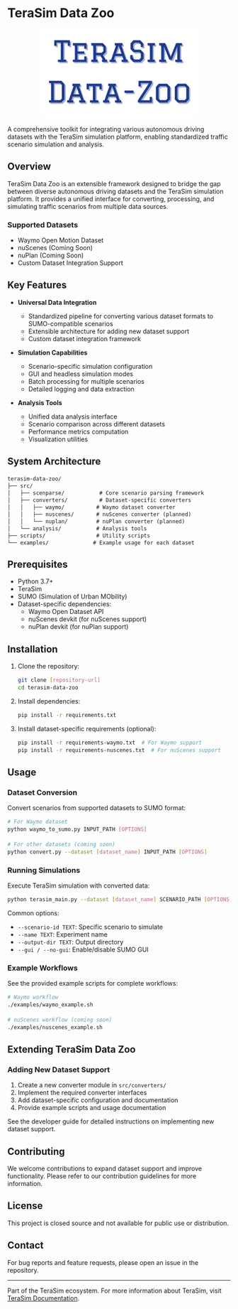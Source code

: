 # TeraSim Data Zoo

<div align="center">
<p align="center">

<img src="docs/figure/terasim_data_zoo_logo.svg" height="200px">

</p>
</div>

A comprehensive toolkit for integrating various autonomous driving datasets with the TeraSim simulation platform, enabling standardized traffic scenario simulation and analysis.

## Overview

TeraSim Data Zoo is an extensible framework designed to bridge the gap between diverse autonomous driving datasets and the TeraSim simulation platform. It provides a unified interface for converting, processing, and simulating traffic scenarios from multiple data sources.

### Supported Datasets

- Waymo Open Motion Dataset
- nuScenes (Coming Soon)
- nuPlan (Coming Soon)
- Custom Dataset Integration Support

## Key Features

- **Universal Data Integration**
  - Standardized pipeline for converting various dataset formats to SUMO-compatible scenarios
  - Extensible architecture for adding new dataset support
  - Custom dataset integration framework

- **Simulation Capabilities**
  - Scenario-specific simulation configuration
  - GUI and headless simulation modes
  - Batch processing for multiple scenarios
  - Detailed logging and data extraction

- **Analysis Tools**
  - Unified data analysis interface
  - Scenario comparison across different datasets
  - Performance metrics computation
  - Visualization utilities

## System Architecture

```
terasim-data-zoo/
├── src/
│   ├── scenparse/           # Core scenario parsing framework
│   ├── converters/          # Dataset-specific converters
│   │   ├── waymo/          # Waymo dataset converter
│   │   ├── nuscenes/       # nuScenes converter (planned)
│   │   └── nuplan/         # nuPlan converter (planned)
│   └── analysis/           # Analysis tools
├── scripts/                # Utility scripts
└── examples/              # Example usage for each dataset
```

## Prerequisites

- Python 3.7+
- TeraSim
- SUMO (Simulation of Urban MObility)
- Dataset-specific dependencies:
  - Waymo Open Dataset API
  - nuScenes devkit (for nuScenes support)
  - nuPlan devkit (for nuPlan support)

## Installation

1. Clone the repository:
    ```bash
    git clone [repository-url]
    cd terasim-data-zoo
    ```

2. Install dependencies:
    ```bash
    pip install -r requirements.txt
    ```

3. Install dataset-specific requirements (optional):
    ```bash
    pip install -r requirements-waymo.txt  # For Waymo support
    pip install -r requirements-nuscenes.txt  # For nuScenes support
    ```

## Usage

### Dataset Conversion

Convert scenarios from supported datasets to SUMO format:

```bash
# For Waymo dataset
python waymo_to_sumo.py INPUT_PATH [OPTIONS]

# For other datasets (coming soon)
python convert.py --dataset [dataset_name] INPUT_PATH [OPTIONS]
```

### Running Simulations

Execute TeraSim simulation with converted data:

```bash
python terasim_main.py --dataset [dataset_name] SCENARIO_PATH [OPTIONS]
```

Common options:
- `--scenario-id TEXT`: Specific scenario to simulate
- `--name TEXT`: Experiment name
- `--output-dir TEXT`: Output directory
- `--gui / --no-gui`: Enable/disable SUMO GUI

### Example Workflows

See the provided example scripts for complete workflows:
```bash
# Waymo workflow
./examples/waymo_example.sh

# nuScenes workflow (coming soon)
./examples/nuscenes_example.sh
```

## Extending TeraSim Data Zoo

### Adding New Dataset Support

1. Create a new converter module in `src/converters/`
2. Implement the required converter interfaces
3. Add dataset-specific configuration and documentation
4. Provide example scripts and usage documentation

See the developer guide for detailed instructions on implementing new dataset support.

## Contributing

We welcome contributions to expand dataset support and improve functionality. Please refer to our contribution guidelines for more information.

## License

This project is closed source and not available for public use or distribution.

## Contact

For bug reports and feature requests, please open an issue in the repository.

---

Part of the TeraSim ecosystem. For more information about TeraSim, visit [TeraSim Documentation](https://github.com/michigan-traffic-lab/TeraSim).
